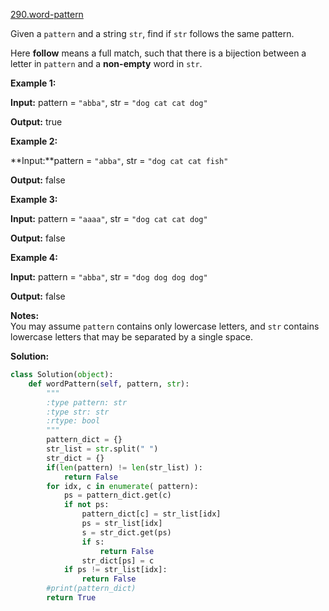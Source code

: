 [290.word-pattern](https://leetcode.com/problems/word-pattern/)  

Given a `pattern` and a string `str`, find if `str` follows the same pattern.

Here **follow** means a full match, such that there is a bijection between a letter in `pattern` and a **non-empty** word in `str`.

**Example 1:**

  
**Input:** pattern = `"abba"`, str = `"dog cat cat dog"`
  
**Output:** true

**Example 2:**

  
**Input:**pattern = `"abba"`, str = `"dog cat cat fish"`
  
**Output:** false

**Example 3:**

  
**Input:** pattern = `"aaaa"`, str = `"dog cat cat dog"`
  
**Output:** false

**Example 4:**

  
**Input:** pattern = `"abba"`, str = `"dog dog dog dog"`
  
**Output:** false

**Notes:**  
You may assume `pattern` contains only lowercase letters, and `str` contains lowercase letters that may be separated by a single space.  



**Solution:**  

```python
class Solution(object):
    def wordPattern(self, pattern, str):
        """
        :type pattern: str
        :type str: str
        :rtype: bool
        """
        pattern_dict = {}
        str_list = str.split(" ")
        str_dict = {}
        if(len(pattern) != len(str_list) ):
            return False
        for idx, c in enumerate( pattern):
            ps = pattern_dict.get(c)
            if not ps:
                pattern_dict[c] = str_list[idx]
                ps = str_list[idx]
                s = str_dict.get(ps)
                if s:
                    return False
                str_dict[ps] = c
            if ps != str_list[idx]:
                return False
        #print(pattern_dict)
        return True
```
      